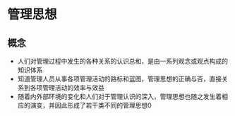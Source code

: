 # 管理思想

## 概念

- 人们对管理过程中发生的各种关系的认识总和，是由一系列观念或观点构成的知识体系
- 知道管理人员从事各项管理活动的路标和蓝图，管理思想的正确与否，直接关系到各项管理活动的效率与效益
- 随着内外部环境的变化和人们对于管理认识的深入，管理思想也随之发生着相应的演变，并因此形成了若干类不同的管理思想0
